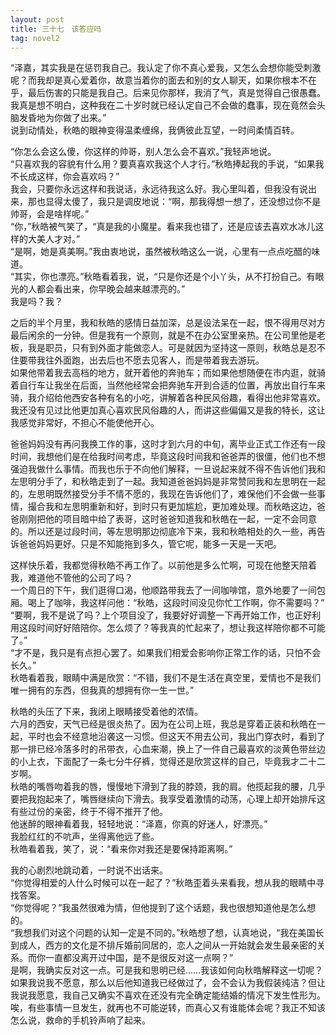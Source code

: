 ```yaml
---
layout: post
title: 三十七　该答应吗
tag: novel2
---
```


“泽嘉，其实我是在惩罚我自己。我认定了你不真心爱我，又怎么会想你能受刺激呢？而我却是真心爱着你，故意当着你的面去和别的女人聊天，如果你根本不在乎，最后伤害的只能是我自己。后来见你那样，我消了气，真是觉得自己很愚蠢。我真是想不明白，这种我在二十岁时就已经认定自己不会做的蠢事，现在竟然会头脑发昏地为你做了出来。”<br />
说到动情处，秋皓的眼神变得温柔缠绵，我俩彼此互望，一时间柔情百转。

“你怎么会这么傻，你这样的帅哥，别人怎么会不喜欢。”我轻声地说。<br />
“只喜欢我的容貌有什么用？要真喜欢我这个人才行。”秋皓捧起我的手说，“如果我不长成这样，你会喜欢吗？”<br />
我会，只要你永远这样和我说话，永远待我这么好。我心里叫着，但我没有说出来，那也显得太傻了，我只是调皮地说：“啊，那我得想一想了，还没想过你不是帅哥，会是啥样呢。”<br />
“你，”秋皓被气笑了，“真是我的小魔星。看来我也错了，还是应该去喜欢水冰儿这样的大美人才对。”<br />
“是啊，她是真美啊。”我由衷地说，虽然被秋皓这么一说，心里有一点点吃醋的味道。<br />
“其实，你也漂亮。”秋皓看着我，说，“只是你还是个小丫头，从不打扮自己。有眼光的人都会看出来，你早晚会越来越漂亮的。”<br />
我是吗？我？

之后的半个月里，我和秋皓的感情日益加深，总是设法呆在一起，恨不得用尽对方最后闲余的一分钟。但是我有一个原则，就是不在办公室里亲热。在公司里他是老板，我是职员，只有到外面才能做恋人。可是就因为坚持这一原则，秋皓总是忍不住要带我往外面跑，出去后也不愿去见客人，而是带着我去游玩。<br />
如果他带着我去高档的地方，就开着他的奔驰车；而如果他想随便在市内逛，就骑着自行车让我坐在后面，当然他经常会把奔驰车开到合适的位置，再放出自行车来骑，我介绍给他西安各种有名的小吃，讲解着各种民风俗趣，看得出他非常喜欢。我还没有见过比他更加真心喜欢民风俗趣的人，而讲这些偏偏又是我的特长，这让我感觉非常好，不担心不能使他开心。

爸爸妈妈没有再问我换工作的事，这时才到六月的中旬，离毕业正式工作还有一段时间，我想他们是在给我时间考虑，毕竟这段时间我和爸爸弄的很僵，他们也不想强迫我做什么事情。而我也乐于不向他们解释，一旦说起来就不得不告诉他们我和左思明分手了，和秋皓走到了一起。我知道爸爸妈妈是非常赞同我和左思明在一起的，左思明既然接受分手不情不愿的，我现在告诉他们了，难保他们不会做一些事情，撮合我和左思明重新和好，到时只有更加尴尬，更加难处理。而秋皓这边，爸爸刚刚把他的项目暗中给了表哥，这时爸爸知道我和秋皓在一起，一定不会同意的。所以还是过段时间，等左思明那边彻底冷下来，我和秋皓相处的久一些，再告诉爸爸妈妈更好。只是不知能拖到多久，管它呢，能多一天是一天吧。

这样快乐着，我都觉得秋皓不再工作了。以前他是多么忙啊，可现在他整天陪着我，难道他不管他的公司了吗？<br />
一个周日的下午，我们逛得口渴，他顺路带我去了一间咖啡馆，意外地要了一间包厢。喝上了咖啡，我这样问他：“秋皓，这段时间没见你忙工作啊，你不需要吗？”<br />
“要啊，我不是说了吗？上个项目没了，我要好好调整一下再开始工作，也正好利用这段时间好好陪陪你。怎么烦了？等我真的忙起来了，想让我这样陪你都不可能了。”<br />
“才不是，我只是有点担心罢了。如果我们相爱会影响你正常工作的话，只怕不会长久。”<br />
秋皓看着我，眼睛中满是欣赏：“不错，我们不是生活在真空里，爱情也不是我们唯一拥有的东西，但我真的想拥有你一生一世。”

秋皓的头压了下来，我闭上眼睛接受着他的浓情。<br />
六月的西安，天气已经是很炎热了。因为在公司上班，我总是穿着正装和秋皓在一起，平时也会不经意地沿袭这一习惯。但这天不用去公司，我出门穿衣时，看到了那一排已经冷落多时的吊带衣，心血来潮，换上了一件自己最喜欢的淡黄色带丝边的小上衣，下面配了一条七分牛仔裤，觉得还是欣赏这样的自己，毕竟我才二十二岁啊。<br />
秋皓的嘴唇吻着我的唇，慢慢地下滑到了我的脖颈，我的肩。他揽起我的腰，几乎要把我抱起来了，嘴唇继续向下滑去。我享受着激情的动荡，心理上却开始排斥这有些过份的亲密，终于不得不推开了他。<br />
他迷醉的眼神看着我，轻轻地说：“泽嘉，你真的好迷人，好漂亮。”<br />
我脸红红的不吭声，坐得离他远了些。<br />
秋皓看着我，笑了，说：“看来你对我还是要保持距离啊。”

我的心剧烈地跳动着，一时说不出话来。<br />
“你觉得相爱的人什么时候可以在一起了？”秋皓歪着头来看我，想从我的眼睛中寻找答案。<br />
“你觉得呢？”我虽然很难为情，但他提到了这个话题，我也很想知道他是怎么想的。<br />
“我想我们对这个问题的认知一定是不同的。”秋皓想了想，认真地说，“我在美国长到成人，西方的文化是不排斥婚前同居的，恋人之间从一开始就会发生最亲密的关系。而你一直都没离开过中国，是不是很反对这一点啊？”<br />
是啊，我确实反对这一点。可是我和思明已经……我该如何向秋皓解释这一切呢？如果我说我不愿意，那么以后他知道我已经做过了，会不会认为我假装纯洁？但让我说我愿意，我自己又确实不喜欢在还没有完全确定能结婚的情况下发生性形为。唉，有些事情一旦发生，就再也不可能逆转，而真心又有谁能体会呢？我正不知该怎么说，救命的手机铃声响了起来。

